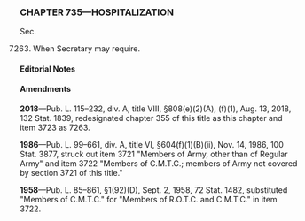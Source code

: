 ### **CHAPTER 735—HOSPITALIZATION** ###

Sec.

7263. When Secretary may require.

#### **Editorial Notes** ####

#### Amendments ####

**2018**—Pub. L. 115–232, div. A, title VIII, §808(e)(2)(A), (f)(1), Aug. 13, 2018, 132 Stat. 1839, redesignated chapter 355 of this title as this chapter and item 3723 as 7263.

**1986**—Pub. L. 99–661, div. A, title VI, §604(f)(1)(B)(ii), Nov. 14, 1986, 100 Stat. 3877, struck out item 3721 "Members of Army, other than of Regular Army" and item 3722 "Members of C.M.T.C.; members of Army not covered by section 3721 of this title."

**1958**—Pub. L. 85–861, §1(92)(D), Sept. 2, 1958, 72 Stat. 1482, substituted "Members of C.M.T.C." for "Members of R.O.T.C. and C.M.T.C." in item 3722.